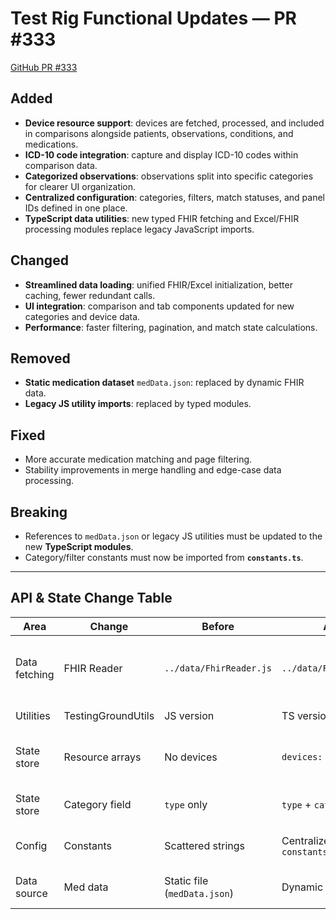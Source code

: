 # Test Rig Functional Updates — PR #333

[GitHub PR #333](https://github.com/dovaxis/lumberjack/pull/333)

## Added

* **Device resource support**: devices are fetched, processed, and included in comparisons alongside patients, observations, conditions, and medications.
* **ICD-10 code integration**: capture and display ICD-10 codes within comparison data.
* **Categorized observations**: observations split into specific categories for clearer UI organization.
* **Centralized configuration**: categories, filters, match statuses, and panel IDs defined in one place.
* **TypeScript data utilities**: new typed FHIR fetching and Excel/FHIR processing modules replace legacy JavaScript imports.

## Changed

* **Streamlined data loading**: unified FHIR/Excel initialization, better caching, fewer redundant calls.
* **UI integration**: comparison and tab components updated for new categories and device data.
* **Performance**: faster filtering, pagination, and match state calculations.

## Removed

* **Static medication dataset** `medData.json`: replaced by dynamic FHIR data.
* **Legacy JS utility imports**: replaced by typed modules.

## Fixed

* More accurate medication matching and page filtering.
* Stability improvements in merge handling and edge-case data processing.

## Breaking

* References to `medData.json` or legacy JS utilities must be updated to the new **TypeScript modules**.
* Category/filter constants must now be imported from **`constants.ts`**.

---

## API & State Change Table

| Area          | Change             | Before                       | After                      | Notes                                |
| ------------- | ------------------ | ---------------------------- | -------------------------- | ------------------------------------ |
| Data fetching | FHIR Reader        | `../data/FhirReader.js`      | `../data/FhirReader.ts`    | Typed interface; same function name. |
| Utilities     | TestingGroundUtils | JS version                   | TS version                 | Type-safe exports.                   |
| State store   | Resource arrays    | No devices                   | `devices: any[]`           | Devices included in snapshots.       |
| State store   | Category field     | `type` only                  | `type` + `categoryLabel`   | Enables richer grouping.             |
| Config        | Constants          | Scattered strings            | Centralized `constants.ts` | Imports must be updated.             |
| Data source   | Med data           | Static file (`medData.json`) | Dynamic FHIR data          | Requires FHIR at runtime.            |
